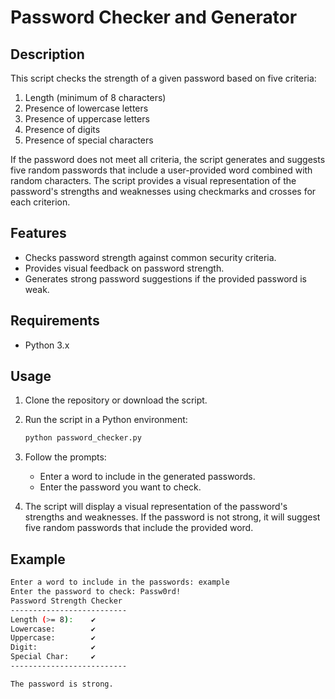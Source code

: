 # Password Checker and Generator

## Description

This script checks the strength of a given password based on five criteria:
1. Length (minimum of 8 characters)
2. Presence of lowercase letters
3. Presence of uppercase letters
4. Presence of digits
5. Presence of special characters

If the password does not meet all criteria, the script generates and suggests five random passwords that include a user-provided word combined with random characters. The script provides a visual representation of the password's strengths and weaknesses using checkmarks and crosses for each criterion.

## Features

- Checks password strength against common security criteria.
- Provides visual feedback on password strength.
- Generates strong password suggestions if the provided password is weak.

## Requirements

- Python 3.x

## Usage

1. Clone the repository or download the script.

2. Run the script in a Python environment:

    ```sh
    python password_checker.py
    ```

3. Follow the prompts:
    - Enter a word to include in the generated passwords.
    - Enter the password you want to check.

4. The script will display a visual representation of the password's strengths and weaknesses. If the password is not strong, it will suggest five random passwords that include the provided word.

## Example

```sh
Enter a word to include in the passwords: example
Enter the password to check: Passw0rd!
Password Strength Checker
--------------------------
Length (>= 8):    ✔
Lowercase:        ✔
Uppercase:        ✔
Digit:            ✔
Special Char:     ✔
--------------------------

The password is strong.
